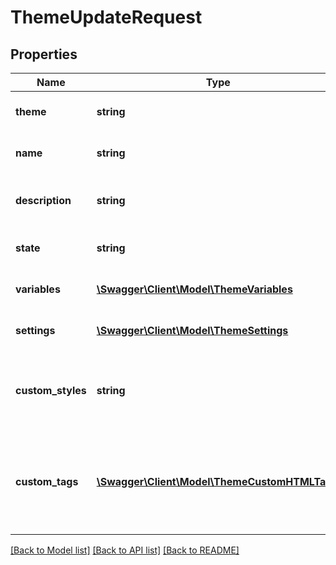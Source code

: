 # ThemeUpdateRequest

## Properties
Name | Type | Description | Notes
------------ | ------------- | ------------- | -------------
**theme** | **string** | The ID of the base theme CSS | [optional] 
**name** | **string** | The name of the theme | [optional] 
**description** | **string** | An optional description of the theme | [optional] 
**state** | **string** | The current state of this entity | [optional] 
**variables** | [**\Swagger\Client\Model\ThemeVariables**](ThemeVariables.md) | The list of css custom properties | [optional] 
**settings** | [**\Swagger\Client\Model\ThemeSettings**](ThemeSettings.md) | The list of adjustable settings | [optional] 
**custom_styles** | **string** | The custom overwrites that will be injected after the theme css | [optional] 
**custom_tags** | [**\Swagger\Client\Model\ThemeCustomHTMLTag[]**](ThemeCustomHTMLTag.md) | A list of custom HTML tags that are to be injected into the page for this theme | [optional] 

[[Back to Model list]](../README.md#documentation-for-models) [[Back to API list]](../README.md#documentation-for-api-endpoints) [[Back to README]](../README.md)


